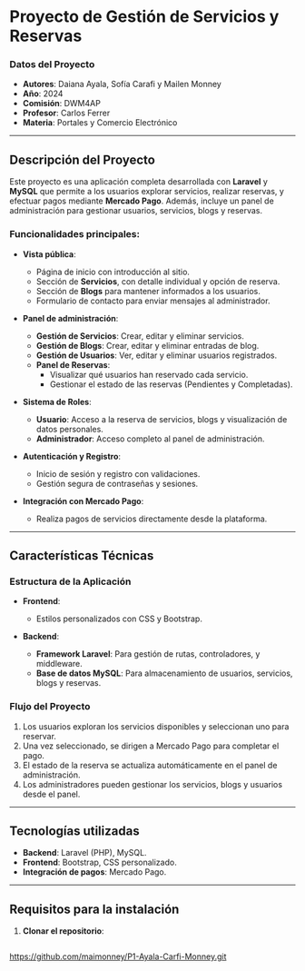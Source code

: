 # **Proyecto de Gestión de Servicios y Reservas**

### **Datos del Proyecto**
- **Autores**: Daiana Ayala, Sofía Carafi y Mailen Monney  
- **Año**: 2024  
- **Comisión**: DWM4AP  
- **Profesor**: Carlos Ferrer  
- **Materia**: Portales y Comercio Electrónico  

---

## **Descripción del Proyecto**

Este proyecto es una aplicación completa desarrollada con **Laravel** y **MySQL** que permite a los usuarios explorar servicios, realizar reservas, y efectuar pagos mediante **Mercado Pago**. Además, incluye un panel de administración para gestionar usuarios, servicios, blogs y reservas.

### **Funcionalidades principales:**
- **Vista pública**:
  - Página de inicio con introducción al sitio.
  - Sección de **Servicios**, con detalle individual y opción de reserva.
  - Sección de **Blogs** para mantener informados a los usuarios.
  - Formulario de contacto para enviar mensajes al administrador.
  
- **Panel de administración**:
  - **Gestión de Servicios**: Crear, editar y eliminar servicios.
  - **Gestión de Blogs**: Crear, editar y eliminar entradas de blog.
  - **Gestión de Usuarios**: Ver, editar y eliminar usuarios registrados.
  - **Panel de Reservas**:
    - Visualizar qué usuarios han reservado cada servicio.
    - Gestionar el estado de las reservas (Pendientes y Completadas).
  
- **Sistema de Roles**:
  - **Usuario**: Acceso a la reserva de servicios, blogs y visualización de datos personales.
  - **Administrador**: Acceso completo al panel de administración.
  
- **Autenticación y Registro**:
  - Inicio de sesión y registro con validaciones.
  - Gestión segura de contraseñas y sesiones.

- **Integración con Mercado Pago**:
  - Realiza pagos de servicios directamente desde la plataforma.

---

## **Características Técnicas**

### **Estructura de la Aplicación**
- **Frontend**:
  - Estilos personalizados con CSS y Bootstrap.
  
- **Backend**:
  - **Framework Laravel**: Para gestión de rutas, controladores, y middleware.
  - **Base de datos MySQL**: Para almacenamiento de usuarios, servicios, blogs y reservas.

### **Flujo del Proyecto**
1. Los usuarios exploran los servicios disponibles y seleccionan uno para reservar.
2. Una vez seleccionado, se dirigen a Mercado Pago para completar el pago.
3. El estado de la reserva se actualiza automáticamente en el panel de administración.
4. Los administradores pueden gestionar los servicios, blogs y usuarios desde el panel.

---

## **Tecnologías utilizadas**

- **Backend**: Laravel (PHP), MySQL.  
- **Frontend**: Bootstrap, CSS personalizado.  
- **Integración de pagos**: Mercado Pago.  

---
## **Requisitos para la instalación**

1. **Clonar el repositorio**:
   ```bash
  https://github.com/maimonney/P1-Ayala-Carfi-Monney.git
